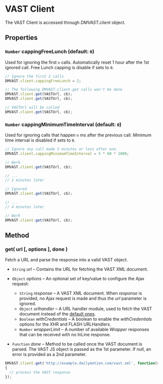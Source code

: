 # VAST Client
The VAST Client is accessed through *DMVAST.client* object.

## Properties

### `Number` cappingFreeLunch (default: `0`)
Used for ignoring the first `n` calls. Automatically reset 1 hour after the 1st ignored call. Free Lunch capping is disable if sets to `0`.

``` javascript
// Ignore the first 2 calls
DMVAST.client.cappingFreeLunch = 2;

// The following DMVAST.client.get calls won't be done
DMVAST.client.get(VASTUrl, cb);
DMVAST.client.get(VASTUrl, cb);

// VASTUrl will be called
DMVAST.client.get(VASTUrl, cb);
```

### `Number` cappingMinimumTimeInterval (default: `0`)
Used for ignoring calls that happen `n` ms after the previous call. Minimum time interval is disabled if sets to `0`.

``` javascript
// Ignore any call made 5 minutes or less after one.
DMVAST.client.cappingMinimumTimeInterval = 5 * 60 * 1000;

// Work
DMVAST.client.get(VASTUrl, cb);

// ...
// 2 minutes later

// Ignored
DMVAST.client.get(VASTUrl, cb);

// ...
// 4 minutes later

// Work
DMVAST.client.get(VASTUrl, cb);
```

## Method

### get( url [, options ], done )
Fetch a URL and parse the response into a valid VAST object.

* `String` *url* – Contains the URL for fetching the VAST XML document.

* `Object` *options* – An optional set of key/value to configure the Ajax request:
  * `String` *response* – A VAST XML document. When *response* is provided, no Ajax request is made and thus the *url* parameter is ignored.
  * `Object` *urlhandler* – A URL handler module, used to fetch the VAST document instead of the [default ones](https://github.com/dailymotion/vast-client-js/tree/master/src/urlhandlers).
  * `Boolean` *withCredentials* – A boolean to enable the *withCredentials* options for the XHR and FLASH URLHandlers.
  * `Number` *wrapperLimit* – A number of available *Wrapper* responses that can be received with no InLine response.

* `Function` *done* – Method to be called once the VAST document is parsed. The VAST JS object is passed as the 1st parameter. If null, an error is provided as a 2nd parameter.

``` javascript
DMVAST.client.get('http://example.dailymotion.com/vast.xml', function(response, error)
{
  // process the VAST response
});
```
